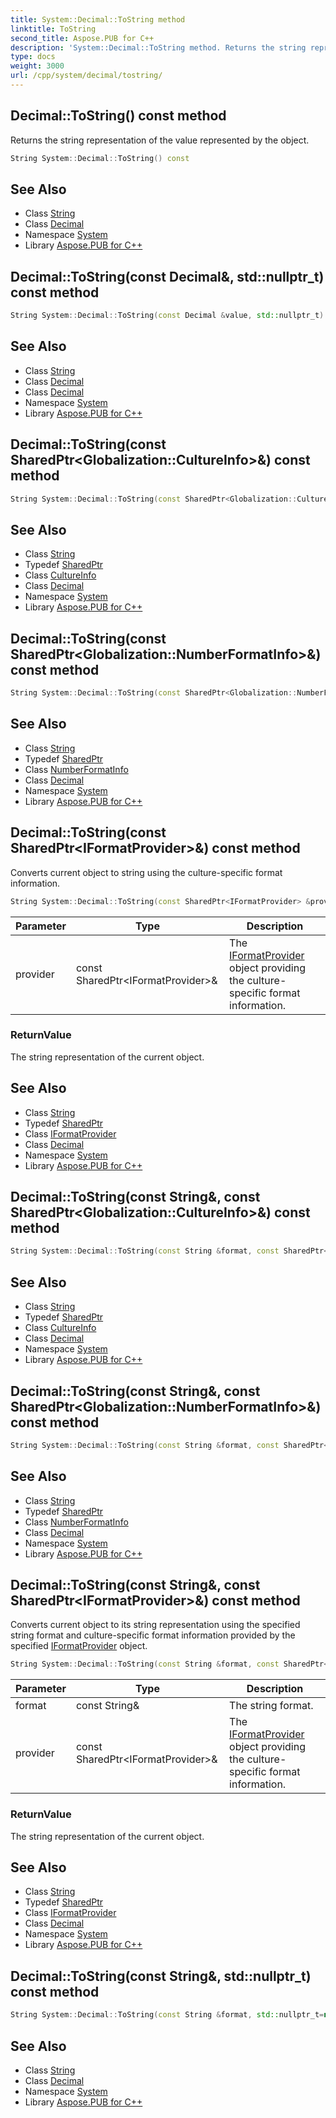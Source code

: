 ```yaml
---
title: System::Decimal::ToString method
linktitle: ToString
second_title: Aspose.PUB for C++
description: 'System::Decimal::ToString method. Returns the string representation of the value represented by the object in C++.'
type: docs
weight: 3000
url: /cpp/system/decimal/tostring/
---
```

## Decimal::ToString() const method


Returns the string representation of the value represented by the object.

```cpp
String System::Decimal::ToString() const
```

## See Also

* Class [String](../../string/)
* Class [Decimal](../)
* Namespace [System](../../)
* Library [Aspose.PUB for C++](../../../)
## Decimal::ToString(const Decimal\&, std::nullptr_t) const method




```cpp
String System::Decimal::ToString(const Decimal &value, std::nullptr_t) const
```

## See Also

* Class [String](../../string/)
* Class [Decimal](../)
* Class [Decimal](../)
* Namespace [System](../../)
* Library [Aspose.PUB for C++](../../../)
## Decimal::ToString(const SharedPtr\<Globalization::CultureInfo\>\&) const method




```cpp
String System::Decimal::ToString(const SharedPtr<Globalization::CultureInfo> &culture) const
```

## See Also

* Class [String](../../string/)
* Typedef [SharedPtr](../../sharedptr/)
* Class [CultureInfo](../../../system.globalization/cultureinfo/)
* Class [Decimal](../)
* Namespace [System](../../)
* Library [Aspose.PUB for C++](../../../)
## Decimal::ToString(const SharedPtr\<Globalization::NumberFormatInfo\>\&) const method




```cpp
String System::Decimal::ToString(const SharedPtr<Globalization::NumberFormatInfo> &nfi) const
```

## See Also

* Class [String](../../string/)
* Typedef [SharedPtr](../../sharedptr/)
* Class [NumberFormatInfo](../../../system.globalization/numberformatinfo/)
* Class [Decimal](../)
* Namespace [System](../../)
* Library [Aspose.PUB for C++](../../../)
## Decimal::ToString(const SharedPtr\<IFormatProvider\>\&) const method


Converts current object to string using the culture-specific format information.

```cpp
String System::Decimal::ToString(const SharedPtr<IFormatProvider> &provider) const
```


| Parameter | Type | Description |
| --- | --- | --- |
| provider | const SharedPtr\<IFormatProvider\>\& | The [IFormatProvider](../../iformatprovider/) object providing the culture-specific format information. |

### ReturnValue

The string representation of the current object.

## See Also

* Class [String](../../string/)
* Typedef [SharedPtr](../../sharedptr/)
* Class [IFormatProvider](../../iformatprovider/)
* Class [Decimal](../)
* Namespace [System](../../)
* Library [Aspose.PUB for C++](../../../)
## Decimal::ToString(const String\&, const SharedPtr\<Globalization::CultureInfo\>\&) const method




```cpp
String System::Decimal::ToString(const String &format, const SharedPtr<Globalization::CultureInfo> &culture) const
```

## See Also

* Class [String](../../string/)
* Typedef [SharedPtr](../../sharedptr/)
* Class [CultureInfo](../../../system.globalization/cultureinfo/)
* Class [Decimal](../)
* Namespace [System](../../)
* Library [Aspose.PUB for C++](../../../)
## Decimal::ToString(const String\&, const SharedPtr\<Globalization::NumberFormatInfo\>\&) const method




```cpp
String System::Decimal::ToString(const String &format, const SharedPtr<Globalization::NumberFormatInfo> &nfi) const
```

## See Also

* Class [String](../../string/)
* Typedef [SharedPtr](../../sharedptr/)
* Class [NumberFormatInfo](../../../system.globalization/numberformatinfo/)
* Class [Decimal](../)
* Namespace [System](../../)
* Library [Aspose.PUB for C++](../../../)
## Decimal::ToString(const String\&, const SharedPtr\<IFormatProvider\>\&) const method


Converts current object to its string representation using the specified string format and culture-specific format information provided by the specified [IFormatProvider](../../iformatprovider/) object.

```cpp
String System::Decimal::ToString(const String &format, const SharedPtr<IFormatProvider> &provider) const
```


| Parameter | Type | Description |
| --- | --- | --- |
| format | const String\& | The string format. |
| provider | const SharedPtr\<IFormatProvider\>\& | The [IFormatProvider](../../iformatprovider/) object providing the culture-specific format information. |

### ReturnValue

The string representation of the current object.

## See Also

* Class [String](../../string/)
* Typedef [SharedPtr](../../sharedptr/)
* Class [IFormatProvider](../../iformatprovider/)
* Class [Decimal](../)
* Namespace [System](../../)
* Library [Aspose.PUB for C++](../../../)
## Decimal::ToString(const String\&, std::nullptr_t) const method




```cpp
String System::Decimal::ToString(const String &format, std::nullptr_t=nullptr) const
```

## See Also

* Class [String](../../string/)
* Class [Decimal](../)
* Namespace [System](../../)
* Library [Aspose.PUB for C++](../../../)
